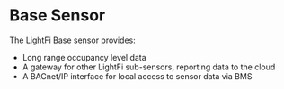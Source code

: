 # Base Sensor

The LightFi Base sensor provides:
 - Long range occupancy level data
 - A gateway for other LightFi sub-sensors, reporting data to the cloud
 - A BACnet/IP interface for local access to sensor data via BMS
